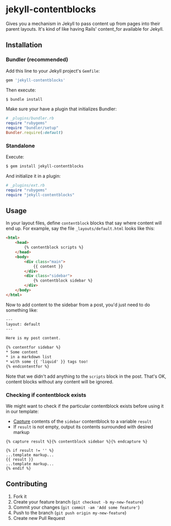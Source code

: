 # jekyll-contentblocks

Gives you a mechanism in Jekyll to pass content up from pages into their parent layouts. It's kind of like having Rails' content_for available for Jekyll.

## Installation

### Bundler (recommended)

Add this line to your Jekyll project's `Gemfile`:
```ruby
gem 'jekyll-contentblocks'
```

Then execute:
```bash
$ bundle install
```

Make sure your have a plugin that initializes Bundler:
```ruby
# _plugins/bundler.rb
require "rubygems"
require "bundler/setup"
Bundler.require(:default)
```

### Standalone
Execute:
```bash
$ gem install jekyll-contentblocks
```

And initialize it in a plugin:
```ruby
# _plugins/ext.rb
require "rubygems"
require "jekyll-contentblocks"
```

## Usage

In your layout files, define `contentblock` blocks that say where content will end up. For example, say the file `_layouts/default.html` looks like this:
```html
<html>
	<head>
		{% contentblock scripts %}
	</head>
	<body>
		<div class="main">
			{{ content }}
		</div>
		<div class="sidebar">
			{% contentblock sidebar %}
		</div>
	</body>
</html>
```

Now to add content to the sidebar from a post, you'd just need to do something like:

```html
---
layout: default
---

Here is my post content.

{% contentfor sidebar %}
* Some content
* in a markdown list
* with some {{ 'liquid' }} tags too!
{% endcontentfor %}
```

Note that we didn't add anything to the `scripts` block in the post. That's OK, content blocks without any content will be ignored.

### Checking if contentblock exists

We might want to check if the particular contentblock exists before using it in our template:

* [Capture](http://docs.shopify.com/themes/liquid-basics/logic) contents of the `sidebar` contentblock to a variable `result`
* If `result` is not empty, output its contents surrounded with desired markup

```liquid
{% capture result %}{% contentblock sidebar %}{% endcapture %}

{% if result != '' %}
...template markup...
{{ result }}
...template markup...
{% endif %}
```

## Contributing

1. Fork it
2. Create your feature branch (`git checkout -b my-new-feature`)
3. Commit your changes (`git commit -am 'Add some feature'`)
4. Push to the branch (`git push origin my-new-feature`)
5. Create new Pull Request
